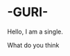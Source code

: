 # -GURI-
Hello, I am a single.
<!DOCTYPE>
<html>
  <head>
    What do you think</head>
  <title> Thinking</title>
  
